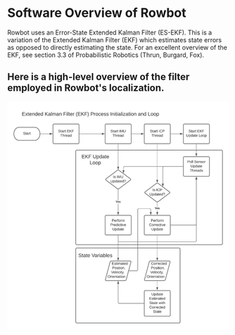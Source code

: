 # Software Overview of Rowbot

Rowbot uses an Error-State Extended Kalman Filter (ES-EKF). 
This is a variation of the Extended Kalman Filter (EKF) which estimates 
    state errors as opposed to directly estimating the state.
For an excellent overview of the EKF, see section 3.3 of 
    Probabilistic Robotics (Thrun, Burgard, Fox).

## Here is a high-level overview of the filter employed in Rowbot's localization.

![The EKF-Process](../assets/software/EKFProcess.jpeg)
